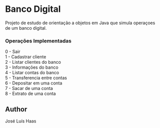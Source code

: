 # Banco Digital 
Projeto de estudo de orientação a objetos em Java que simula operaçoes de um banco digital.

### Operações Implementadas
0 - Sair  
1 - Cadastrar cliente  
2 - Listar clientes do banco  
3 - Informações do banco  
4 - Listar contas do banco  				
5 - Transferencia entre contas  
6 - Depositar em uma conta  
7 - Sacar de uma conta  
8 - Extrato de uma conta  

## Author
José Luís Haas